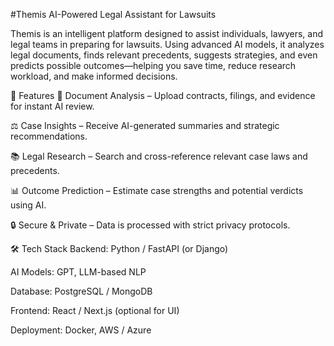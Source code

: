 #Themis
AI-Powered Legal Assistant for Lawsuits

Themis is an intelligent platform designed to assist individuals, lawyers, and legal teams in preparing for lawsuits. Using advanced AI models, it analyzes legal documents, finds relevant precedents, suggests strategies, and even predicts possible outcomes—helping you save time, reduce research workload, and make informed decisions.

🚀 Features
📄 Document Analysis – Upload contracts, filings, and evidence for instant AI review.

⚖ Case Insights – Receive AI-generated summaries and strategic recommendations.

📚 Legal Research – Search and cross-reference relevant case laws and precedents.

📊 Outcome Prediction – Estimate case strengths and potential verdicts using AI.

🔒 Secure & Private – Data is processed with strict privacy protocols.

🛠 Tech Stack
Backend: Python / FastAPI (or Django)

AI Models: GPT, LLM-based NLP

Database: PostgreSQL / MongoDB

Frontend: React / Next.js (optional for UI)

Deployment: Docker, AWS / Azure
